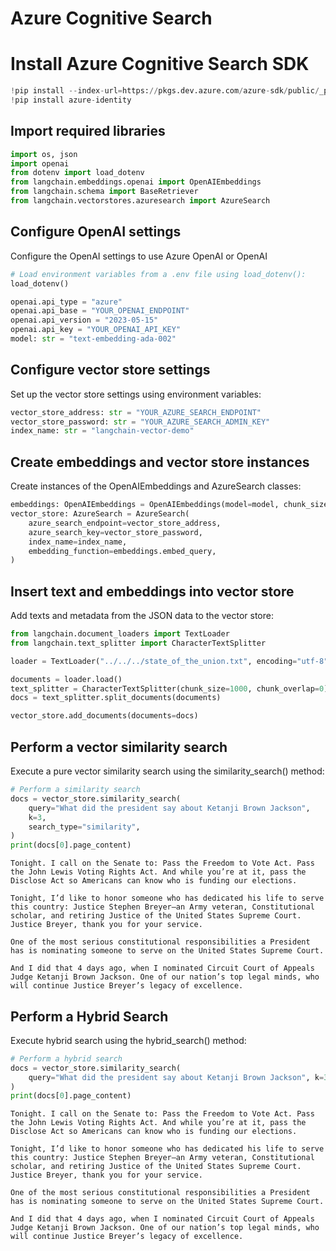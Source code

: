 # Azure Cognitive Search

# Install Azure Cognitive Search SDK


```python
!pip install --index-url=https://pkgs.dev.azure.com/azure-sdk/public/_packaging/azure-sdk-for-python/pypi/simple/ azure-search-documents==11.4.0a20230509004
!pip install azure-identity
```

## Import required libraries


```python
import os, json
import openai
from dotenv import load_dotenv
from langchain.embeddings.openai import OpenAIEmbeddings
from langchain.schema import BaseRetriever
from langchain.vectorstores.azuresearch import AzureSearch
```

## Configure OpenAI settings
Configure the OpenAI settings to use Azure OpenAI or OpenAI


```python
# Load environment variables from a .env file using load_dotenv():
load_dotenv()

openai.api_type = "azure"
openai.api_base = "YOUR_OPENAI_ENDPOINT"
openai.api_version = "2023-05-15"
openai.api_key = "YOUR_OPENAI_API_KEY"
model: str = "text-embedding-ada-002"
```

## Configure vector store settings
 
Set up the vector store settings using environment variables:


```python
vector_store_address: str = "YOUR_AZURE_SEARCH_ENDPOINT"
vector_store_password: str = "YOUR_AZURE_SEARCH_ADMIN_KEY"
index_name: str = "langchain-vector-demo"
```

## Create embeddings and vector store instances
 
Create instances of the OpenAIEmbeddings and AzureSearch classes:


```python
embeddings: OpenAIEmbeddings = OpenAIEmbeddings(model=model, chunk_size=1)
vector_store: AzureSearch = AzureSearch(
    azure_search_endpoint=vector_store_address,
    azure_search_key=vector_store_password,
    index_name=index_name,
    embedding_function=embeddings.embed_query,
)
```

## Insert text and embeddings into vector store
 
Add texts and metadata from the JSON data to the vector store:


```python
from langchain.document_loaders import TextLoader
from langchain.text_splitter import CharacterTextSplitter

loader = TextLoader("../../../state_of_the_union.txt", encoding="utf-8")

documents = loader.load()
text_splitter = CharacterTextSplitter(chunk_size=1000, chunk_overlap=0)
docs = text_splitter.split_documents(documents)

vector_store.add_documents(documents=docs)
```

## Perform a vector similarity search
 
Execute a pure vector similarity search using the similarity_search() method:


```python
# Perform a similarity search
docs = vector_store.similarity_search(
    query="What did the president say about Ketanji Brown Jackson",
    k=3,
    search_type="similarity",
)
print(docs[0].page_content)
```

    Tonight. I call on the Senate to: Pass the Freedom to Vote Act. Pass the John Lewis Voting Rights Act. And while you’re at it, pass the Disclose Act so Americans can know who is funding our elections. 
    
    Tonight, I’d like to honor someone who has dedicated his life to serve this country: Justice Stephen Breyer—an Army veteran, Constitutional scholar, and retiring Justice of the United States Supreme Court. Justice Breyer, thank you for your service. 
    
    One of the most serious constitutional responsibilities a President has is nominating someone to serve on the United States Supreme Court. 
    
    And I did that 4 days ago, when I nominated Circuit Court of Appeals Judge Ketanji Brown Jackson. One of our nation’s top legal minds, who will continue Justice Breyer’s legacy of excellence.
    

## Perform a Hybrid Search

Execute hybrid search using the hybrid_search() method:


```python
# Perform a hybrid search
docs = vector_store.similarity_search(
    query="What did the president say about Ketanji Brown Jackson", k=3
)
print(docs[0].page_content)
```

    Tonight. I call on the Senate to: Pass the Freedom to Vote Act. Pass the John Lewis Voting Rights Act. And while you’re at it, pass the Disclose Act so Americans can know who is funding our elections. 
    
    Tonight, I’d like to honor someone who has dedicated his life to serve this country: Justice Stephen Breyer—an Army veteran, Constitutional scholar, and retiring Justice of the United States Supreme Court. Justice Breyer, thank you for your service. 
    
    One of the most serious constitutional responsibilities a President has is nominating someone to serve on the United States Supreme Court. 
    
    And I did that 4 days ago, when I nominated Circuit Court of Appeals Judge Ketanji Brown Jackson. One of our nation’s top legal minds, who will continue Justice Breyer’s legacy of excellence.
    
